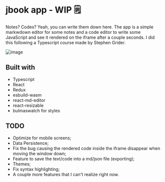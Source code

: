 # jbook app -  WIP 🗒️

Notes? Codes? Yeah, you can write them down here.
The app is a simple markwdown editor for some notes and a code editor to write some JavaScript and see it rendered on the iframe after a couple seconds.
I did this following a Typescript course made by Stephen Grider.

![image](https://user-images.githubusercontent.com/64233549/181287783-a9312d71-08ee-4a93-bf22-b18ef6e35495.png)


## Built with
- Typescript
- React
- Redux
- esbuild-wasm
- react-md-editor
- react-resizable
- bulmaswatch for styles

## TODO
- Optimize for mobile screens;
- Data Persistence;
- Fix the bug causing the rendered code inside the iframe disappear when moving the window down;
- Feature to save the text/code into a md/json file (exporting);
- Themes;
- Fix syntax highlighting; 
- A couple more features that I can't realize right now.
